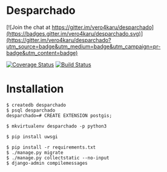 # Desparchado

[![Join the chat at https://gitter.im/vero4karu/desparchado](https://badges.gitter.im/vero4karu/desparchado.svg)](https://gitter.im/vero4karu/desparchado?utm_source=badge&utm_medium=badge&utm_campaign=pr-badge&utm_content=badge)

[![Coverage Status](https://coveralls.io/repos/vero4karu/desparchado/badge.svg?branch=master&service=github)](https://coveralls.io/github/vero4karu/desparchado?branch=master)
[![Build Status](https://travis-ci.org/vero4karu/desparchado.svg?branch=master)](https://travis-ci.org/vero4karu/desparchado)

# Installation

    $ createdb desparchado
    $ psql desparchado
    desparchado=# CREATE EXTENSION postgis;

    $ mkvirtualenv desparchado -p python3

    $ pip install uwsgi

    $ pip install -r requirements.txt
    $ ./manage.py migrate
    $ ./manage.py collectstatic --no-input
    $ django-admin compilemessages

